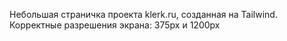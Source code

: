 Небольшая страничка проекта klerk.ru, созданная на Tailwind. Корректные разрешения экрана: 375px и 1200px

